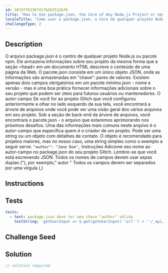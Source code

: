 ```yaml
---
id: 587d7fb3367417b2b2512bfb
title: 'How to Use package.json, the Core of Any Node.js Project or npm Package'
localeTitle: 'Como usar o package.json, o Core de qualquer projeto Node.js ou npm Package'
challengeType: 2
---
```


## Description
<section id='description'> 
O arquivo package.json é o centro de qualquer projeto Node.js ou pacote npm. Ele armazena informações sobre seu projeto da mesma forma que a seção &lt;head&gt; em um documento HTML descreve o conteúdo de uma página da Web. O pacote.json consiste em um único objeto JSON, onde as informações são armazenadas em "chave": pares de valores. Existem apenas dois campos obrigatórios em um pacote mínimo.json - nome e versão - mas é uma boa prática fornecer informações adicionais sobre o seu projeto que podem ser úteis para futuros usuários ou mantenedores. 
O autor-campo 
Se você for ao projeto Glitch que você configurou anteriormente e olhar no lado esquerdo da sua tela, você encontrará a árvore de arquivos onde você pode ver uma visão geral dos vários arquivos em seu projeto. Sob a seção de back-end da árvore de arquivos, você encontrará o pacote.json - o arquivo que estaremos aprimorando nos próximos desafios. 
Uma das informações mais comuns neste arquivo é o autor-campo que especifica quem é o criador de um projeto. Pode ser uma string ou um objeto com detalhes de contato. O objeto é recomendado para projetos maiores, mas no nosso caso, uma string simples como o exemplo a seguir serve. 
<code>"author": "Jane Doe",</code> 
Instruções 
Adicione seu nome ao autor-campo no package.json do seu projeto Glitch. 
Lembre-se que você está escrevendo JSON. 
Todos os nomes de campos devem usar aspas duplas ("), por exemplo," autor " 
Todos os campos devem ser separados por uma vírgula (,) 
</section>

## Instructions
<section id='instructions'> 

</section>

## Tests
<section id='tests'>

```yml
tests:
  - text: package.json deve ter uma chave "author" válida
    testString: 'getUserInput => $.get(getUserInput(''url'') + ''/_api/package.json'').then(data => { var packJson = JSON.parse(data); assert(packJson.author, ''"author" is missing''); }, xhr => { throw new Error(xhr.responseText); })'

```

</section>

## Challenge Seed
<section id='challengeSeed'>

</section>

## Solution
<section id='solution'>

```js
// solution required
```
</section>
